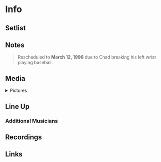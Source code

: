 # Info

## Setlist

## Notes

> Rescheduled to **March 12, 1996** due to Chad breaking his left wrist playing baseball.

## Media 

<details>
  <summary>Pictures</summary>
  <!--<img alt="Setlist" title="Setlist" src="_.jpg" height="200" />-->
</details>

## Line Up

### Additional Musicians

## Recordings

## Links

